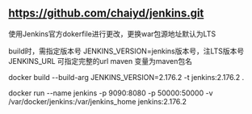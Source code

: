 
## https://github.com/chaiyd/jenkins.git

使用Jenkins官方dokerfile进行更改，更换war包源地址默认为LTS

build时，需指定版本号
JENKINS_VERSION=jenkins版本号，注LTS版本号
JENKINS_URL 可指定完整的url
maven 变量为maven包名

docker build --build-arg JENKINS_VERSION=2.176.2 -t jenkins:2.176.2 .

docker run --name jenkins -p 9090:8080 -p 50000:50000 -v /var/docker/jenkins:/var/jenkins_home jenkins:2.176.2
